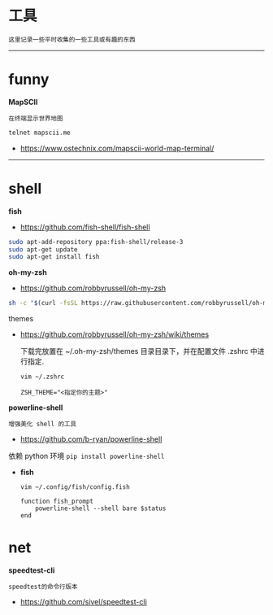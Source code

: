 # 工具

`这里记录一些平时收集的一些工具或有趣的东西`

---

# funny

**MapSCII**

`在终端显示世界地图`

```bash
telnet mapscii.me
```
- https://www.ostechnix.com/mapscii-world-map-terminal/

---

# shell

**fish**

- https://github.com/fish-shell/fish-shell

```bash
sudo apt-add-repository ppa:fish-shell/release-3
sudo apt-get update
sudo apt-get install fish
```

**oh-my-zsh**

- https://github.com/robbyrussell/oh-my-zsh

```bash
sh -c "$(curl -fsSL https://raw.githubusercontent.com/robbyrussell/oh-my-zsh/master/tools/install.sh)"
```

themes
- https://github.com/robbyrussell/oh-my-zsh/wiki/themes

    下载完放置在 ~/.oh-my-zsh/themes 目录目录下，并在配置文件 .zshrc 中进行指定.
    ```
    vim ~/.zshrc

    ZSH_THEME="<指定你的主题>"
    ```

**powerline-shell**

`增强美化 shell 的工具`

- https://github.com/b-ryan/powerline-shell

依赖 python 环境
`pip install powerline-shell`

- **fish**
    ```vim
    vim ~/.config/fish/config.fish

    function fish_prompt
        powerline-shell --shell bare $status
    end
    ```

# net

**speedtest-cli**

`speedtest的命令行版本`

- https://github.com/sivel/speedtest-cli
